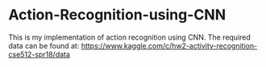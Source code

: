 # Action-Recognition-using-CNN

This is my implementation of action recognition using CNN. The required data can be found at: https://www.kaggle.com/c/hw2-activity-recognition-cse512-spr18/data
